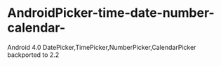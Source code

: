 AndroidPicker-time-date-number-calendar-
========================================

Android 4.0 DatePicker,TimePicker,NumberPicker,CalendarPicker backported to 2.2
